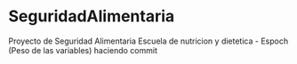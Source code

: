 SeguridadAlimentaria
====================

Proyecto de Seguridad Alimentaria Escuela de nutricion y dietetica - Espoch (Peso de las variables)
haciendo commit